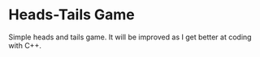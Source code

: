# Heads-Tails Game

Simple heads and tails game. It will be improved as I get better at coding with C++.
